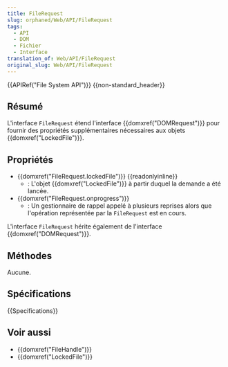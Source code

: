```yaml
---
title: FileRequest
slug: orphaned/Web/API/FileRequest
tags:
  - API
  - DOM
  - Fichier
  - Interface
translation_of: Web/API/FileRequest
original_slug: Web/API/FileRequest
---
```


{{APIRef("File System API")}} {{non-standard_header}}

## Résumé

L'interface `FileRequest` étend l'interface {{domxref("DOMRequest")}} pour fournir des propriétés supplémentaires nécessaires aux objets {{domxref("LockedFile")}}.

## Propriétés

- {{domxref("FileRequest.lockedFile")}} {{readonlyinline}}
  - : L'objet {{domxref("LockedFile")}} à partir duquel la demande a été lancée.
- {{domxref("FileRequest.onprogress")}}
  - : Un gestionnaire de rappel appelé à plusieurs reprises alors que l'opération représentée par la `FileRequest` est en cours.

L'interface `FileRequest` hérite également de l'interface {{domxref("DOMRequest")}}.

## Méthodes

Aucune.

## Spécifications

{{Specifications}}

## Voir aussi

- {{domxref("FileHandle")}}
- {{domxref("LockedFile")}}
